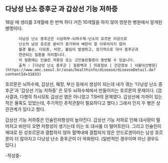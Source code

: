 ## 다낭성 난소 증후군 과 갑상선 기능 저하증

 18살 때 생리를 3개월에 한 번씩 하다 거진 10개월을 하지 않아 방문한 병원에서 알게된 병명이다. 

```
      다낭성 난소 증후군은 시상하부-뇌하수체-난소의 호르몬 이상으로 
      난소의 남성 호르몬 분비가 증가하여 배란이 잘 이루어지지 않아 
      월경 불순, 다모증, 비만, 불임이 발생하고, 장기적으로 대사 증후군과 
      연관되는 질환을 의미합니다. 
      이 질환에는 인슐린 저항성 또는 고인슐린혈증이 동반될 수 있습니다. 
      출처 : [다낭성 난소 증후군 | 질환백과 | 의료정보 | 건강정보 | 서울아산병원](https://www.amc.seoul.kr/asan/healthinfo/disease/diseaseDetail.do?contentId=31833) 
```

 호르몬은 뇌하수체, 갑상선, 췌장, 부신 등에서 생성이 되는데 내가 겪는 '다낭성 난소 증후군'과  '갑상선 기능 저하증' 은 모두 뇌하수체에서 만들어지는 호르몬의 문제이다.  (검사결과, 다행히 하시모토 갑상선 염은 아니었고 TSH의 문제였다. 갑상선에 가까이 있는 작은 물혹도 있었는데, 주기적인 추적관찰이 필요하다고 했다.) 그래서 인지 두 병은 상관관계가 있다고 했다. 

 갑상선 기능 저하증은 인슐린저항성이 높아진다. 갑상선 기능 저하로 인해 대사량이 떨어지고 비만이 오면 저항성이 생기는데 이는 또 대사를 더 떨어트린다.  그리고 인슐린이 제대로 된 성호르몬과 결합하지 않아 혈액내에 결합되지 않은 안드로겐이라는 남성 호르몬이 더 많아지고 다낭성 난소 증후군이 더 악화된다. (일반적인 경우이며 아닌 경우도 있다.)

 -작성중-


